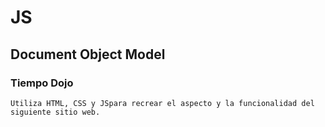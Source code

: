 # JS
## Document Object Model
### Tiempo Dojo

~~~
Utiliza HTML, CSS y JSpara recrear el aspecto y la funcionalidad del siguiente sitio web.
~~~